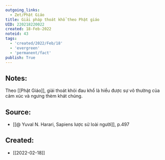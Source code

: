 ```yaml
---
outgoing_links:
  - Zet/Phật Giáo
title: Giải pháp thoát khổ theo Phật giáo
UID: 220218220022
created: 18-Feb-2022
noteid: 43
tags:
  - 'created/2022/Feb/18'
  - 'evergreen'
  - 'permanent/fact'
publish: True
---
```

## Notes:
Theo [[Phật Giáo]], giải thoát khỏi đau khổ là hiểu được sự vô thường của cảm xúc và ngưng thèm khát chúng.

## Source:
- [[@ Yuval N. Harari, Sapiens lược sử loài người]], p.497


## Created:
- [[2022-02-18]]
